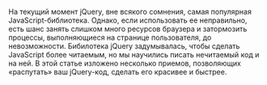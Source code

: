 На текущий момент jQuery, вне всякого сомнения, самая популярная 
JavaScript-библиотека. 
Однако, если использовать ее неправильно, есть шанс занять слишком 
много ресурсов браузера и затормозить процессы, выполняющиеся 
на странице пользователя, до невозможности. 
Бибилотека jQuery задумывалась, чтобы сделать JavaScript более читаемым,
но мы научились писать нечитаемый код и на ней. 
В этой статье изложено несколько приемов, позволяющих 
«распутать» ваш jQuery-код, сделать его красивее и быстрее.
